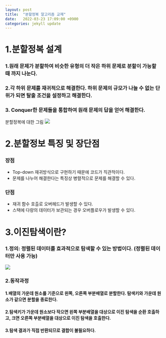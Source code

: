 ```yaml
---
layout: post
title:  "분할정복 알고리즘 교재"
date:   2022-03-23 17:09:00 +0900
categories: jekyll update	
---
```


# 1.분할정복 설계
### 1.원래 문제가 분할하여 비슷한 유형의 더 작은 하위 문제로 분할이 가능할 때 까지 나눈다.
### 2.각 하위 문제를 재귀적으로 해결한다. 하위 문제의 규모가 나눌 수 없는 단위가 되면 탈출 조건을 설정하고 해결한다.
### 3. Conquer한 문제들을 통합하여 원래 문제의 답을 얻어 해결한다.   
분할정복에 대한 그림
![](https://blog.kakaocdn.net/dn/1jaZt/btrd1xZC9sT/BZy2RklFUqqUhS1AuCJxW1/img.png)
# 2.분할정보 특징 및 장단점
### 장점
* Top-down 재귀방식으로 구현하기 때문에 코드가 직관적이다.
*  문제를 나누어 해결한다는 특징상 병렬적으로 문제를 해결할 수 있다.

### 단점
* 재귀 함수 호츨로 오버헤드가 발생할 수 있다. 
* 스택에 다량의 데이터가 보관되는 경우 오버플로우가 발생할 수 있다.

# 3.이진탐색이란?
### 1.정의: 정렬된 데이터를 효과적으로 탐색할 수 있는 방법이다. (정렬된 데이터만 사용 가능)

![](https://blog.kakaocdn.net/dn/QoiMc/btrhWJ1MqWU/yRql7DQBuH7XhurceKR020/img.png)
### 2.동작과정
#### 1.배열의 가운데 원소를 기준으로 왼쪽, 오른쪽 부분배열로 분할한다. 탐색키와 가운데 원소가 같으면 분할을 종료한다.
#### 2.탐색키가 가운데 원소보다 작으면 왼쪽 부분배열을 대상으로 이진 탐색을 순환 호출하고, 크면 오른쪽 부분배열을 대상으로 이진 탐색을 호출한다.
#### 3.탐색 결과가 직접 반환되므로 결합이 불필요하다.